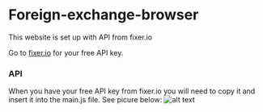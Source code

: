 # Foreign-exchange-browser

This website is set up with API from fixer.io

Go to [fixer.io](https://www.fixer.io) for your free API key.

### API

When you have your free API key from fixer.io you will need to copy it and insert it into the main.js file.
See picure below: 
![alt text](https://github.com/brainmtn/Foreign-exchange-browser/img/API-img.png "API-img")

